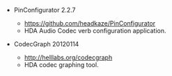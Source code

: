 - PinConfigurator 2.2.7
  - https://github.com/headkaze/PinConfigurator
  - HDA Audio Codec verb configuration application.

- CodecGraph 20120114
  - http://helllabs.org/codecgraph
  - HDA codec graphing tool.